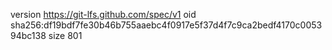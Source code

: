 version https://git-lfs.github.com/spec/v1
oid sha256:df19bdf7fe30b46b755aaebc4f0917e5f37d4f7c9ca2bedf4170c005394bc138
size 801
